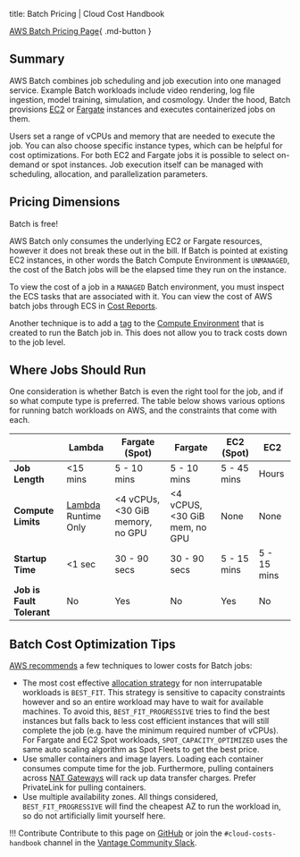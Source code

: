 title: Batch Pricing | Cloud Cost Handbook

[AWS Batch Pricing Page](https://aws.amazon.com/batch/pricing/){ .md-button }

## Summary

AWS Batch combines job scheduling and job execution into one managed service. Example Batch workloads include video rendering, log file ingestion, model training, simulation, and cosmology. Under the hood, Batch provisions [EC2](/aws/services/ec2-pricing/) or [Fargate](/aws/services/ecs-and-fargate-pricing/) instances and executes containerized jobs on them.

Users set a range of vCPUs and memory that are needed to execute the job. You can also choose specific instance types, which can be helpful for cost optimizations. For both EC2 and Fargate jobs it is possible to select on-demand or spot instances. Job execution itself can be managed with scheduling, allocation, and parallelization parameters.

## Pricing Dimensions

Batch is free!

AWS Batch only consumes the underlying EC2 or Fargate resources, however it does not break these out in the bill. If Batch is pointed at existing EC2 instances, in other words the Batch Compute Environment is `UNMANAGED`, the cost of the Batch jobs will be the elapsed time they run on the instance.

To view the cost of a job in a `MANAGED` Batch environment, you must inspect the ECS tasks that are associated with it. You can view the cost of AWS batch jobs through ECS in [Cost Reports](/tools/cost-reports/).

Another technique is to add a [tag](/aws/concepts/tags/) to the [Compute Environment](https://docs.aws.amazon.com/batch/latest/userguide/compute_environments.html) that is created to run the Batch job in. This does not allow you to track costs down to the job level.

## Where Jobs Should Run

One consideration is whether Batch is even the right tool for the job, and if so what compute type is preferred. The table below shows various options for running batch workloads on AWS, and the constraints that come with each.

|                           | Lambda                                               | Fargate (Spot)                   | Fargate                       | EC2 (Spot)  | EC2         |
| ------------------------- | ---------------------------------------------------- | -------------------------------- | ----------------------------- | ----------- | ----------- |
| **Job Length**            | <15 mins                                             | 5 - 10 mins                      | 5 - 10 mins                   | 5 - 45 mins | Hours       |
| **Compute Limits**        | [Lambda](/aws/services/lambda-pricing/) Runtime Only | <4 vCPUs, <30 GiB memory, no GPU | <4 vCPUS, <30 GiB mem, no GPU | None        | None        |
| **Startup Time**          | <1 sec                                               | 30 - 90 secs                     | 30 - 90 secs                  | 5 - 15 mins | 5 - 15 mins |
| **Job is Fault Tolerant** | No                                                   | Yes                              | No                            | Yes         | No          |

## Batch Cost Optimization Tips

[AWS recommends](https://aws.amazon.com/blogs/hpc/aws-batch-best-practices/) a few techniques to lower costs for Batch jobs:

- The most cost effective [allocation strategy](https://aws.amazon.com/blogs/compute/optimizing-for-cost-availability-and-throughput-by-selecting-your-aws-batch-allocation-strategy/) for non interrupatable workloads is `BEST_FIT`. This strategy is sensitive to capacity constraints however and so an entire workload may have to wait for available machines. To avoid this, `BEST_FIT_PROGRESSIVE` tries to find the best instances but falls back to less cost efficient instances that will still complete the job (e.g. have the minimum required number of vCPUs). For Fargate and EC2 Spot workloads, `SPOT_CAPACITY_OPTIMIZED` uses the same auto scaling algorithm as Spot Fleets to get the best price.
- Use smaller containers and image layers. Loading each container consumes compute time for the job. Furthermore, pulling containers across [NAT Gateways](/aws/services/vpc-pricing/#nat-gateway) will rack up data transfer charges. Prefer PrivateLink for pulling containers.
- Use multiple availability zones. All things considered, `BEST_FIT_PROGRESSIVE` will find the cheapest AZ to run the workload in, so do not artificially limit yourself here.

!!! Contribute
Contribute to this page on [GitHub](https://github.com/vantage-sh/handbook) or join the `#cloud-costs-handbook` channel in the [Vantage Community Slack](https://join.slack.com/t/vantagecommunity/shared_invite/zt-oey52myv-gq4AWRKkX25kjp1UGziPTw).
